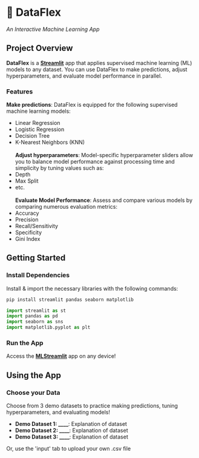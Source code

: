 # :robot: DataFlex
*An Interactive Machine Learning App*  

## Project Overview  
**DataFlex** is a [**Streamlit**](https://streamlit.io/) app that applies supervised machine learning (ML) models to any dataset. You can use DataFlex to make predictions, adjust hyperparameters, and evaluate model performance in parallel.

### Features
**Make predictions**: DataFlex is equipped for the following supervised machine learning models:
- Linear Regression
- Logistic Regression
- Decision Tree
- K-Nearest Neighbors (KNN)<br><br>
**Adjust hyperparameters**: Model-specific hyperparameter sliders allow you to balance model performance against processing time and simplicity by tuning values such as:
- Depth
- Max Split
- etc.<br><br>
**Evaluate Model Performance**: Assess and compare various models by comparing numerous evaluation metrics:
- Accuracy
- Precision
- Recall/Sensitivity
- Specificity
- Gini Index

## Getting Started

### Install Dependencies  
Install & import the necessary libraries with the following commands:
```bash
pip install streamlit pandas seaborn matplotlib
```
```python
import streamlit as st
import pandas as pd
import seaborn as sns
import matplotlib.pyplot as plt
```
### Run the App
Access the [**MLStreamlit**](https://mccartan-mlstreamlit-app.streamlit.app/) app on any device!

## Using the App

### Choose your Data  
Choose from 3 demo datasets to practice making predictions, tuning hyperparameters, and evaluating models!
- **Demo Dataset 1: ____**: Explanation of dataset
- **Demo Dataset 2: ____**: Explanation of dataset
- **Demo Dataset 3: ____**: Explanation of dataset<br>

Or, use the 'input' tab to upload your own .csv file

